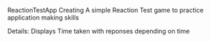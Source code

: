 ReactionTestApp
Creating A simple Reaction Test game to practice application making skills

Details:
Displays Time taken with reponses depending on time
